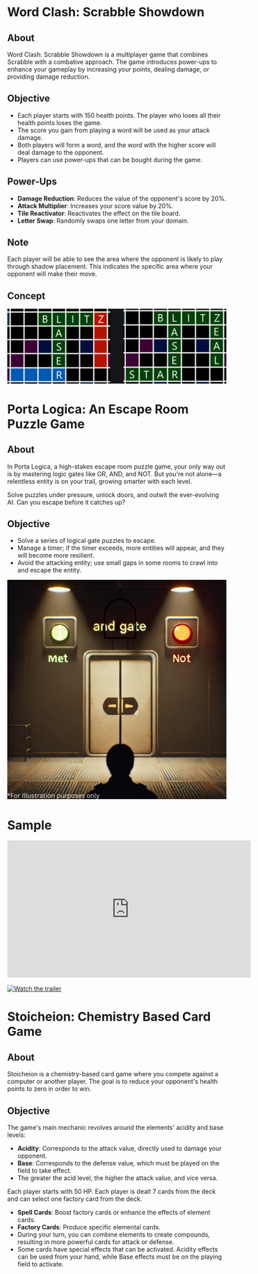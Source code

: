 # Word Clash: Scrabble Showdown

## About
Word Clash: Scrabble Showdown is a multiplayer game that combines Scrabble with a combative approach. The game introduces power-ups to enhance your gameplay by increasing your points, dealing damage, or providing damage reduction.

## Objective
- Each player starts with 150 health points. The player who loses all their health points loses the game.
- The score you gain from playing a word will be used as your attack damage.
- Both players will form a word, and the word with the higher score will deal damage to the opponent.
- Players can use power-ups that can be bought during the game.

## Power-Ups
- **Damage Reduction**: Reduces the value of the opponent's score by 20%.
- **Attack Multiplier**: Increases your score value by 20%.
- **Tile Reactivator**: Reactivates the effect on the tile board.
- **Letter Swap**: Randomly swaps one letter from your domain.

## Note
Each player will be able to see the area where the opponent is likely to play through shadow placement. This indicates the specific area where your opponent will make their move.

## Concept
![GameConcept](https://github.com/NFernandez02/NFernandez02/blob/gh-pages/scr.png)

# Porta Logica: An Escape Room Puzzle Game

## About
In Porta Logica, a high-stakes escape room puzzle game, your only way out is by mastering logic gates like OR, AND, and NOT. But you're not alone—a relentless entity is on your trail, growing smarter with each level.

Solve puzzles under pressure, unlock doors, and outwit the ever-evolving AI. Can you escape before it catches up?

## Objective
- Solve a series of logical gate puzzles to escape.
- Manage a timer; if the timer exceeds, more entities will appear, and they will become more resilient.
- Avoid the attacking entity; use small gaps in some rooms to crawl into and escape the entity.

![GameConcept](https://raw.githubusercontent.com/NFernandez02/NFernandez02/gh-pages/For%20Illustration%20purposes%20only.png)

# Sample

<iframe width="560" height="315" src="https://www.youtube.com/embed/yAvNtaIj3bw?si=LJNnoX4r1p5Img-4" title="YouTube video player" frameborder="0" allow="accelerometer; autoplay; clipboard-write; encrypted-media; gyroscope; picture-in-picture; web-share" referrerpolicy="strict-origin-when-cross-origin" allowfullscreen></iframe>

[![Watch the trailer](https://img.youtube.com/vi/yAvNtaIj3bw/hqdefault.jpg)](https://youtu.be/yAvNtaIj3bw)

# Stoicheion: Chemistry Based Card Game

## About
Stoicheion is a chemistry-based card game where you compete against a computer or another player. The goal is to reduce your opponent's health points to zero in order to win.

## Objective
The game's main mechanic revolves around the elements' acidity and base levels:
- **Acidity**: Corresponds to the attack value, directly used to damage your opponent.
- **Base**: Corresponds to the defense value, which must be played on the field to take effect.
- The greater the acid level, the higher the attack value, and vice versa.

Each player starts with 50 HP. Each player is dealt 7 cards from the deck and can select one factory card from the deck.
- **Spell Cards**: Boost factory cards or enhance the effects of element cards.
- **Factory Cards**: Produce specific elemental cards.
- During your turn, you can combine elements to create compounds, resulting in more powerful cards for attack or defense.
- Some cards have special effects that can be activated. Acidity effects can be used from your hand, while Base effects must be on the playing field to activate.




